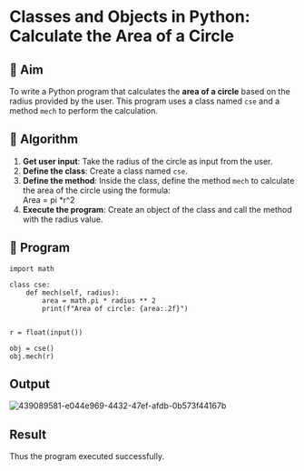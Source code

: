 # Classes and Objects in Python: Calculate the Area of a Circle

## 🎯 Aim
To write a Python program that calculates the **area of a circle** based on the radius provided by the user. This program uses a class named `cse` and a method `mech` to perform the calculation.

## 🧠 Algorithm
1. **Get user input**: Take the radius of the circle as input from the user.
2. **Define the class**: Create a class named `cse`.
3. **Define the method**: Inside the class, define the method `mech` to calculate the area of the circle using the formula:  
   Area = pi *r^2 
4. **Execute the program**: Create an object of the class and call the method with the radius value.

## 🧾 Program
```
import math

class cse:
    def mech(self, radius):
        area = math.pi * radius ** 2
        print(f"Area of circle: {area:.2f}")


r = float(input())

obj = cse()
obj.mech(r)
```
## Output
![439089581-e044e969-4432-47ef-afdb-0b573f44167b](https://github.com/user-attachments/assets/72a2826e-7299-4e8a-98e5-e923ab95719c)

## Result
Thus the program executed successfully.

